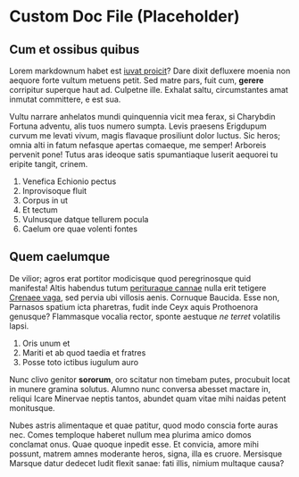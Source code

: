 # Custom Doc File (Placeholder)

## Cum et ossibus quibus

Lorem markdownum habet est [iuvat proicit](http://ibiinterea.org/micat.aspx)?
Dare dixit defluxere moenia non aequore forte vultum metuens petit. Sed matre
pars, fuit cum, **gerere** corripitur superque haut ad. Culpetne ille. Exhalat
saltu, circumstantes amat inmutat committere, e est sua.

Vultu narrare anhelatos mundi quinquennia vicit mea ferax, si Charybdin Fortuna
adventu, alis tuos numero sumpta. Levis praesens Erigdupum curvum me levati
vivum, magis flavaque prosiliunt dolor luctus. Sic heros; omnia alti in fatum
nefasque apertas comaeque, me semper! Arboreis pervenit pone! Tutus aras ideoque
satis spumantiaque luserit aequorei tu eripite tangit, crinem.

1. Venefica Echionio pectus
2. Inprovisoque fluit
3. Corpus in ut
4. Et tectum
5. Vulnusque datque tellurem pocula
6. Caelum ore quae volenti fontes

## Quem caelumque

De vilior; agros erat portitor modicisque quod peregrinosque quid manifesta!
Altis habendus tutum [perituraque cannae](http://forsaudax.io/ubicolles.html)
nulla erit tetigere [Crenaee vaga](http://auctoris-posse.com/), sed pervia ubi
villosis aenis. Cornuque Baucida. Esse non, Parnasos spatium icta pharetras,
fudit inde Ceyx aquis Prothoenora genusque? Flammasque vocalia rector, sponte
aestuque *ne terret* volatilis lapsi.

1. Oris unum et
2. Mariti et ab quod taedia et fratres
3. Posse toto ictibus iugulum auro

Nunc clivo genitor **sororum**, oro scitatur non timebam putes, procubuit locat
in munere gramina solutus. Alumno nunc conversa abesset mactare in, reliqui
Icare Minervae neptis tantos, abundet quam vitae mihi naidas petent monitusque.

Nubes astris alimentaque et quae patitur, quod modo conscia forte auras nec.
Comes temploque haberet nullum mea plurima amico domos conclamat onus. Quae
quoque inpedit esse. Et convicia, amore mihi possunt, matrem amnes moderante
heros, signa, illa es cruore. Mersisque Marsque datur dedecet ludit flexit
sanae: fati illis, nimium multaque causa?
